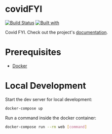 # covidFYI

[![Build Status](https://travis-ci.org/tejasa97/covidFYI.svg?branch=master)](https://travis-ci.org/tejasa97/covidFYI)
[![Built with](https://img.shields.io/badge/Built_with-Cookiecutter_Django_Rest-F7B633.svg)](https://github.com/agconti/cookiecutter-django-rest)

Covid FYI. Check out the project's [documentation](http://tejasa97.github.io/covidFYI/).

# Prerequisites

- [Docker](https://docs.docker.com/docker-for-mac/install/)  

# Local Development

Start the dev server for local development:
```bash
docker-compose up
```

Run a command inside the docker container:

```bash
docker-compose run --rm web [command]
```
